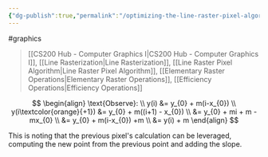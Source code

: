 ```yaml
---
{"dg-publish":true,"permalink":"/optimizing-the-line-raster-pixel-algorithm/","dgHomeLink":true,"dgPassFrontmatter":false,"dgShowLocalGraph":true}
---
```


#graphics 
> [[CS200 Hub - Computer Graphics I|CS200 Hub - Computer Graphics I]], [[Line Rasterization|Line Rasterization]], [[Line Raster Pixel Algorithm|Line Raster Pixel Algorithm]], [[Elementary Raster Operations|Elementary Raster Operations]], [[Efficiency Operations|Efficiency Operations]]

$$
\begin{align}
\text{Observe}: \\
y(i) &= y_{0} + m(i-x_{0}) \\
y(i\textcolor{orange}{+1}) &= y_{0} + m((i+1) - x_{0}) \\
&= y_{0} + mi + m - mx_{0} \\
&= y_{0} + m(i-x_{0}) +m \\
&= y(i) + m
\end{align}
$$

This is noting that the previous pixel's calculation can be leveraged, computing the new point from the previous point and adding the slope.